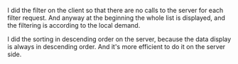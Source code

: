 I did the filter on the client so that there are no calls to the server for each filter request.
And anyway at the beginning the whole list is displayed, and the filtering is according to the 
local demand.

I did the sorting in descending order on the server,
because the data display is always in descending order. 
And it's more efficient to do it on the server side.
